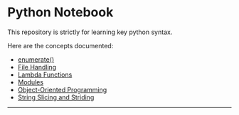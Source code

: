 # Python Notebook
This repository is strictly for learning key python syntax.

Here are the concepts documented:  
- [enumerate()](https://github.com/tamunoWoks/python_notebook/blob/main/enumerate.md)
- [File Handling](https://github.com/tamunoWoks/python_notebook/blob/main/file_handling.md)
- [Lambda Functions](https://github.com/tamunoWoks/python_notebook/blob/main/lambda.md)
- [Modules](https://github.com/tamunoWoks/python_notebook/blob/main/modules.md)
- [Object-Oriented Programming](https://github.com/tamunoWoks/python_notebook/blob/main/oop.md)
- [String Slicing and Striding](#string_slicing_and_striding)
---


